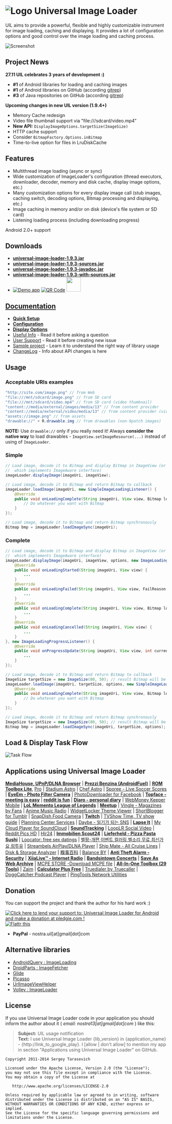 # ![Logo](https://github.com/nostra13/Android-Universal-Image-Loader/raw/master/sample/res/drawable-mdpi/ic_launcher.png) Universal Image Loader

UIL aims to provide a powerful, flexible and highly customizable instrument for image loading, caching and displaying. It provides a lot of configuration options and good control over the image loading and caching process.

![Screenshot](https://github.com/nostra13/Android-Universal-Image-Loader/raw/master/UniversalImageLoader.png)

## Project News
 **27.11 UIL celebrates 3 years of development :)**
 * **#1** of Android libraries for loading and caching images
 * **#1** of Android libraries on GitHub (according [gitrep](https://www.gitrep.com/search?utf8=%E2%9C%93&omni_search=android+library&public_tags%5B%5D=Java&description=&search=true&sort=star_count&commit=Search))
 * **#3** of Java repositories on GitHub (according [gitrep](https://www.gitrep.com/search?utf8=%E2%9C%93&omni_search=&public_tags%5B%5D=Java&description=&search=true&sort=star_count&commit=Search))

**Upcoming changes in new UIL version (1.9.4+)**
 * Memory Cache redesign
 * Video file thumbnail support via "file:///sdcard/video.mp4"
 * **New API:** `DisplayImageOptions.targetSize(ImageSize)`
 * HTTP cache support
 * Consider `BitmapFactory.Options.inBitmap`
 * Time-to-live option for files in LruDiskCache

## Features
 * Multithread image loading (async or sync)
 * Wide customization of ImageLoader's configuration (thread executors, downloader, decoder, memory and disk cache, display image options, etc.)
 * Many customization options for every display image call (stub images, caching switch, decoding options, Bitmap processing and displaying, etc.)
 * Image caching in memory and/or on disk (device's file system or SD card)
 * Listening loading process (including downloading progress)

Android 2.0+ support

## Downloads
 * **[universal-image-loader-1.9.3.jar](https://github.com/nostra13/Android-Universal-Image-Loader/raw/master/downloads/universal-image-loader-1.9.3.jar)**
 * **[universal-image-loader-1.9.3-sources.jar](https://github.com/nostra13/Android-Universal-Image-Loader/raw/master/downloads/universal-image-loader-1.9.3-sources.jar)**
 * **[universal-image-loader-1.9.3-javadoc.jar](https://github.com/nostra13/Android-Universal-Image-Loader/raw/master/downloads/universal-image-loader-1.9.3-javadoc.jar)**
 * **[universal-image-loader-1.9.3-with-sources.jar](https://github.com/nostra13/Android-Universal-Image-Loader/raw/master/downloads/universal-image-loader-1.9.3-with-sources.jar)**
 * [![Demo app](https://camo.githubusercontent.com/dc1ffe0e4d25c2c28a69423c3c78000ef7ee96bf/68747470733a2f2f646576656c6f7065722e616e64726f69642e636f6d2f696d616765732f6272616e642f656e5f6170705f7267625f776f5f34352e706e67)](https://play.google.com/store/apps/details?id=com.nostra13.universalimageloader.sample) [![QR Code](https://lh3.ggpht.com/csXEddxiLgQ6FxckefjQnP1PVugbaAYOdcuTa3vVtGV1PlWbFu2dYggoH8rI1w2RdEz1=w50)](http://chart.apis.google.com/chart?chs=300x300&cht=qr&chld=|1&chl=https%3A%2F%2Fplay.google.com%2Fstore%2Fapps%2Fdetails%3Fid%3Dcom.nostra13.universalimageloader.sample) [<img src="http://mobway.in/image/apk.png" height="45px" />](https://github.com/nostra13/Android-Universal-Image-Loader/raw/master/downloads/universal-image-loader-sample-1.9.3.apk)

## [Documentation](https://github.com/nostra13/Android-Universal-Image-Loader/wiki)
 * **[Quick Setup](https://github.com/nostra13/Android-Universal-Image-Loader/wiki/Quick-Setup)**
 * **[Configuration](https://github.com/nostra13/Android-Universal-Image-Loader/wiki/Configuration)**
 * **[Display Options](https://github.com/nostra13/Android-Universal-Image-Loader/wiki/Display-Options)**
 * [Useful Info](https://github.com/nostra13/Android-Universal-Image-Loader/wiki/Useful-Info) - Read it before asking a question
 * [User Support](https://github.com/nostra13/Android-Universal-Image-Loader/wiki/User-Support) - Read it before creating new issue
 * [Sample project](https://github.com/nostra13/Android-Universal-Image-Loader/tree/master/sample) - Learn it to understand the right way of library usage
 * [ChangeLog](https://github.com/nostra13/Android-Universal-Image-Loader/blob/master/CHANGELOG.md) - Info about API changes is here

## Usage

### Acceptable URIs examples
``` java
"http://site.com/image.png" // from Web
"file:///mnt/sdcard/image.png" // from SD card
"file:///mnt/sdcard/video.mp4" // from SD card (video thumbnail)
"content://media/external/images/media/13" // from content provider
"content://media/external/video/media/13" // from content provider (video thumbnail)
"assets://image.png" // from assets
"drawable://" + R.drawable.img // from drawables (non-9patch images)
```
**NOTE:** Use `drawable://` only if you really need it! Always **consider the native way** to load drawables - `ImageView.setImageResource(...)` instead of using of `ImageLoader`.

### Simple
``` java
// Load image, decode it to Bitmap and display Bitmap in ImageView (or any other view 
//	which implements ImageAware interface)
imageLoader.displayImage(imageUri, imageView);
```
``` java
// Load image, decode it to Bitmap and return Bitmap to callback
imageLoader.loadImage(imageUri, new SimpleImageLoadingListener() {
	@Override
	public void onLoadingComplete(String imageUri, View view, Bitmap loadedImage) {
		// Do whatever you want with Bitmap
	}
});
```
``` java
// Load image, decode it to Bitmap and return Bitmap synchronously
Bitmap bmp = imageLoader.loadImageSync(imageUri);
```

### Complete
``` java
// Load image, decode it to Bitmap and display Bitmap in ImageView (or any other view 
//	which implements ImageAware interface)
imageLoader.displayImage(imageUri, imageView, options, new ImageLoadingListener() {
	@Override
	public void onLoadingStarted(String imageUri, View view) {
		...
	}
	@Override
	public void onLoadingFailed(String imageUri, View view, FailReason failReason) {
		...
	}
	@Override
	public void onLoadingComplete(String imageUri, View view, Bitmap loadedImage) {
		...
	}
	@Override
	public void onLoadingCancelled(String imageUri, View view) {
		...
	}
}, new ImageLoadingProgressListener() {
	@Override
	public void onProgressUpdate(String imageUri, View view, int current, int total) {
		...
	}
});
```
``` java
// Load image, decode it to Bitmap and return Bitmap to callback
ImageSize targetSize = new ImageSize(80, 50); // result Bitmap will be fit to this size
imageLoader.loadImage(imageUri, targetSize, options, new SimpleImageLoadingListener() {
	@Override
	public void onLoadingComplete(String imageUri, View view, Bitmap loadedImage) {
		// Do whatever you want with Bitmap
	}
});
```
``` java
// Load image, decode it to Bitmap and return Bitmap synchronously
ImageSize targetSize = new ImageSize(80, 50); // result Bitmap will be fit to this size
Bitmap bmp = imageLoader.loadImageSync(imageUri, targetSize, options);
```

## Load & Display Task Flow
![Task Flow](https://github.com/nostra13/Android-Universal-Image-Loader/raw/master/wiki/UIL_Flow.png)


## Applications using Universal Image Loader
**[MediaHouse, UPnP/DLNA Browser](https://play.google.com/store/apps/details?id=com.dbapp.android.mediahouse)** | **[Prezzi Benzina (AndroidFuel)](https://play.google.com/store/apps/details?id=org.vernazza.androidfuel)** | **[ROM Toolbox Lite](https://play.google.com/store/apps/details?id=com.jrummy.liberty.toolbox)**, [Pro](https://play.google.com/store/apps/details?id=com.jrummy.liberty.toolboxpro) | [Stadium Astro](https://play.google.com/store/apps/details?id=com.astro.stadium.activities) | [Chef Astro](https://play.google.com/store/apps/details?id=com.sencha.test) | [Sporee - Live Soccer Scores](https://play.google.com/store/apps/details?id=com.sporee.android) | **[EyeEm - Photo Filter Camera](https://play.google.com/store/apps/details?id=com.baseapp.eyeem)** | [PhotoDownloader for Facebook](https://play.google.com/store/apps/details?id=com.giannz.photodownloader) | **[Topface - meeting is easy](https://play.google.com/store/apps/details?id=com.topface.topface)** | **[reddit is fun](https://play.google.com/store/apps/details?id=com.andrewshu.android.reddit)** | **[Diaro - personal diary](https://play.google.com/store/apps/details?id=com.pixelcrater.Diaro)** |  [WebMoney Keeper Mobile](https://play.google.com/store/apps/details?id=ru.webmoney.keeper.mobile) | **[LoL Memento League of Legends](https://play.google.com/store/apps/details?id=com.buchland.lolmemento)** | **[Meetup](https://play.google.com/store/apps/details?id=com.meetup)** | [Vingle - Magazines by Fans](https://play.google.com/store/apps/details?id=com.vingle.android) | [Anime Music Radio](https://play.google.com/store/apps/details?id=com.maxxt.animeradio) | [WidgetLocker Theme Viewer](https://play.google.com/store/apps/details?id=com.companionfree.WLThemeViewer) | [ShortBlogger for Tumblr](https://play.google.com/store/apps/details?id=com.luckydroid.tumblelog) | [SnapDish Food Camera](https://play.google.com/store/apps/details?id=com.vuzz.snapdish) | **[Twitch](https://play.google.com/store/apps/details?id=tv.twitch.android.viewer)** | [TVShow Time, TV show guide](https://play.google.com/store/apps/details?id=com.tozelabs.tvshowtime) | [Planning Center Services](https://play.google.com/store/apps/details?id=com.ministrycentered.PlanningCenter) | [Daybe - 일기가 되는 SNS](https://play.google.com/store/apps/details?id=com.daybe) | **[Lapse It](https://play.google.com/store/apps/details?id=com.ui.LapseIt)** | [My Cloud Player for SoundCloud](https://play.google.com/store/apps/details?id=com.mycloudplayers.mycloudplayer) | **[SoundTracking](https://play.google.com/store/apps/details?id=com.schematiclabs.soundtracking)** | [LoopLR Social Video](https://play.google.com/store/apps/details?id=com.looplr) | [Reddit Pics HD](https://play.google.com/store/apps/details?id=com.funpokes.redditpics) | [Hír24](https://play.google.com/store/apps/details?id=hu.sanomamedia.hir24) | **[Immobilien Scout24](https://play.google.com/store/apps/details?id=de.is24.android)** | **[Lieferheld - Pizza Pasta Sushi](https://play.google.com/store/apps/details?id=de.lieferheld.android)** | [Loocator: free sex datings](https://play.google.com/store/apps/details?id=com.ivicode.loocator) | [벨팡-개편 이벤트,컬러링,벨소리,무료,최신가요,링투유](https://play.google.com/store/apps/details?id=com.mediahubs.www) | [Streambels AirPlay/DLNA Player](https://play.google.com/store/apps/details?id=com.tuxera.streambels) | [Ship Mate - All Cruise Lines](https://play.google.com/store/apps/details?id=shipmate.carnival) | [Disk & Storage Analyzer](https://play.google.com/store/apps/details?id=com.mobile_infographics_tools.mydrive) | [糗事百科](https://play.google.com/store/apps/details?id=qsbk.app) | [Balance BY](https://play.google.com/store/apps/details?id=com.vladyud.balance) | **[Anti Theft Alarm - Security](https://play.google.com/store/apps/details?id=br.com.verde.alarme)** | **[XiiaLive™ - Internet Radio](https://play.google.com/store/apps/details?id=com.android.DroidLiveLite)** | **[Bandsintown Concerts](https://play.google.com/store/apps/details?id=com.bandsintown)** | **[Save As Web Archive](https://play.google.com/store/apps/details?id=jp.fuukiemonster.webmemo)** | [MCPE STORE -Download MCPE file](https://play.google.com/store/apps/details?id=com.newidea.mcpestore) | **[All-In-One Toolbox (29 Tools)](http://aiotoolbox.com/)** | [Zaim](https://play.google.com/store/apps/details?id=net.zaim.android) | **[Calculator Plus Free](https://play.google.com/store/apps/details?id=com.digitalchemy.calculator.freedecimal)** | [Truedialer by Truecaller](https://play.google.com/store/apps/details?id=com.truecaller.phoneapp) | [DoggCatcher Podcast Player](https://play.google.com/store/apps/details?id=com.snoggdoggler.android.applications.doggcatcher.v1_0) | [PingTools Network Utilities](https://play.google.com/store/apps/details?id=ua.com.streamsoft.pingtools)

## Donation
You can support the project and thank the author for his hard work :)

<a href='https://pledgie.com/campaigns/19144'><img alt='Click here to lend your support to: Universal Image Loader for Android and make a donation at pledgie.com !' src='https://pledgie.com/campaigns/19144.png?skin_name=chrome' border='0' ></a> <a href="http://flattr.com/thing/1110177/nostra13Android-Universal-Image-Loader-on-GitHub" target="_blank"><img src="http://api.flattr.com/button/flattr-badge-large.png" alt="Flattr this" title="Flattr this" border="0" /></a>
* **PayPal** - nostra.uil[at]gmail[dot]com

## Alternative libraries

 * [AndroidQuery : ImageLoading](https://code.google.com/p/android-query/wiki/ImageLoading)
 * [DroidParts : ImageFetcher](http://droidparts.org/image_fetcher.html)
 * [Glide](https://github.com/bumptech/glide)
 * [Picasso](https://github.com/square/picasso)
 * [UrlImageViewHelper](https://github.com/koush/UrlImageViewHelper)
 * [Volley : ImageLoader](https://android.googlesource.com/platform/frameworks/volley/)

## License

If you use Universal Image Loader code in your application you should inform the author about it ( *email: nostra13[at]gmail[dot]com* ) like this:
> **Subject:** UIL usage notification<br />
> **Text:** I use Universal Image Loader {lib_version} in {application_name} - {http://link_to_google_play}.
> I [allow | don't allow] to mention my app in section "Applications using Universal Image Loader" on GitHub.

    Copyright 2011-2014 Sergey Tarasevich

    Licensed under the Apache License, Version 2.0 (the "License");
    you may not use this file except in compliance with the License.
    You may obtain a copy of the License at

       http://www.apache.org/licenses/LICENSE-2.0

    Unless required by applicable law or agreed to in writing, software
    distributed under the License is distributed on an "AS IS" BASIS,
    WITHOUT WARRANTIES OR CONDITIONS OF ANY KIND, either express or implied.
    See the License for the specific language governing permissions and
    limitations under the License.
